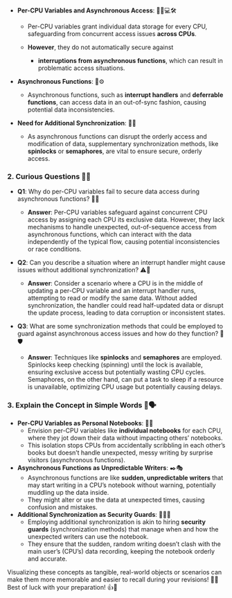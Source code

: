 
- **Per-CPU Variables and Asynchronous Access**: 💾🚫💻🛠️
  - Per-CPU variables grant individual data storage for every CPU, safeguarding from concurrent access issues **across CPUs**.

  - **However**, they do not automatically secure against 
    - **interruptions from asynchronous functions**, which can result in problematic access situations.

- **Asynchronous Functions**: 🔄⚙️
  - Asynchronous functions, such as **interrupt handlers** and **deferrable functions**, can access data in an out-of-sync fashion, causing potential data inconsistencies.
  
- **Need for Additional Synchronization**: 🔄🔐
  - As asynchronous functions can disrupt the orderly access and modification of data, supplementary synchronization methods, like **spinlocks** or **semaphores**, are vital to ensure secure, orderly access.

### **2. Curious Questions** 🤔💬
- **Q1**: Why do per-CPU variables fail to secure data access during asynchronous functions? 🚦🛑
  - **Answer**: Per-CPU variables safeguard against concurrent CPU access by assigning each CPU its exclusive data. However, they lack mechanisms to handle unexpected, out-of-sequence access from asynchronous functions, which can interact with the data independently of the typical flow, causing potential inconsistencies or race conditions.
  
- **Q2**: Can you describe a situation where an interrupt handler might cause issues without additional synchronization? ⚠️🚥
  - **Answer**: Consider a scenario where a CPU is in the middle of updating a per-CPU variable and an interrupt handler runs, attempting to read or modify the same data. Without added synchronization, the handler could read half-updated data or disrupt the update process, leading to data corruption or inconsistent states.
  
- **Q3**: What are some synchronization methods that could be employed to guard against asynchronous access issues and how do they function? 🔐🛡️
  - **Answer**: Techniques like **spinlocks** and **semaphores** are employed. Spinlocks keep checking (spinning) until the lock is available, ensuring exclusive access but potentially wasting CPU cycles. Semaphores, on the other hand, can put a task to sleep if a resource is unavailable, optimizing CPU usage but potentially causing delays.

### **3. Explain the Concept in Simple Words** 🌟🗣️
- **Per-CPU Variables as Personal Notebooks**: 📔👥
  - Envision per-CPU variables like **individual notebooks** for each CPU, where they jot down their data without impacting others’ notebooks.
  - This isolation stops CPUs from accidentally scribbling in each other’s books but doesn’t handle unexpected, messy writing by surprise visitors (asynchronous functions).
- **Asynchronous Functions as Unpredictable Writers**: ✒️🎭
  - Asynchronous functions are like **sudden, unpredictable writers** that may start writing in a CPU’s notebook without warning, potentially muddling up the data inside.
  - They might alter or use the data at unexpected times, causing confusion and mistakes.
- **Additional Synchronization as Security Guards**: 👮‍♂️🔏
  - Employing additional synchronization is akin to hiring **security guards** (synchronization methods) that manage when and how the unexpected writers can use the notebook.
  - They ensure that the sudden, random writing doesn’t clash with the main user’s (CPU’s) data recording, keeping the notebook orderly and accurate.

Visualizing these concepts as tangible, real-world objects or scenarios can make them more memorable and easier to recall during your revisions! 🌈🧠 Best of luck with your preparation! 👍🌟